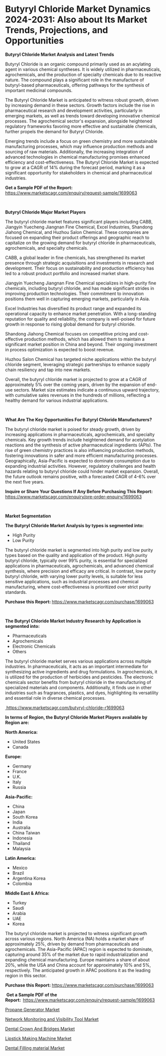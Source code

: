 <p><h1>Butyryl Chloride Market Dynamics 2024-2031: Also about Its Market Trends, Projections, and Opportunities</h1></p><p><strong>Butyryl Chloride Market Analysis and Latest Trends</strong></p>
<p><p>Butyryl Chloride is an organic compound primarily used as an acylating agent in various chemical syntheses. It is widely utilized in pharmaceuticals, agrochemicals, and the production of specialty chemicals due to its reactive nature. The compound plays a significant role in the manufacture of butyryl-based pharmaceuticals, offering pathways for the synthesis of important medicinal compounds.</p><p>The Butyryl Chloride Market is anticipated to witness robust growth, driven by increasing demand in these sectors. Growth factors include the rise in pharmaceutical research and development activities, particularly in emerging markets, as well as trends toward developing innovative chemical processes. The agrochemical sector's expansion, alongside heightened regulatory frameworks favoring more effective and sustainable chemicals, further propels the demand for Butyryl Chloride.</p><p>Emerging trends include a focus on green chemistry and more sustainable manufacturing processes, which may influence production methods and sourcing of raw materials. Additionally, the increasing integration of advanced technologies in chemical manufacturing promises enhanced efficiency and cost-effectiveness. The Butyryl Chloride Market is expected to grow at a CAGR of 14% during the forecast period, marking it as a significant opportunity for stakeholders in chemical and pharmaceutical industries.</p></p>
<p><strong>Get a Sample PDF of the Report:&nbsp;</strong> <a href="https://www.marketscagr.com/enquiry/request-sample/1699063?utm_campaign=1282&utm_medium=2&utm_source=Github&utm_content=ia&utm_term=20102024&utm_id=butyryl-chloride">https://www.marketscagr.com/enquiry/request-sample/1699063</a></p>
<p>&nbsp;</p>
<p><strong>Butyryl Chloride Major Market Players</strong></p>
<p><p>The butyryl chloride market features significant players including CABB, Jiangyin Yuecheng Jiangnan Fine Chemical, Excel Industries, Shandong Jiahong Chemical, and Huzhou Salon Chemical. These companies are focused on expanding their product offerings and geographic reach to capitalize on the growing demand for butyryl chloride in pharmaceuticals, agrochemicals, and specialty chemicals.</p><p>CABB, a global leader in fine chemicals, has strengthened its market presence through strategic acquisitions and investments in research and development. Their focus on sustainability and production efficiency has led to a robust product portfolio and increased market share.</p><p>Jiangyin Yuecheng Jiangnan Fine Chemical specializes in high-purity fine chemicals, including butyryl chloride, and has made significant strides in improving production technologies. Their commitment to innovation positions them well in capturing emerging markets, particularly in Asia.</p><p>Excel Industries has diversified its product range and expanded its operational capacity to enhance market penetration. With a long-standing reputation for quality and reliability, the company is well-poised for future growth in response to rising global demand for butyryl chloride.</p><p>Shandong Jiahong Chemical focuses on competitive pricing and cost-effective production methods, which has allowed them to maintain a significant market position in China and beyond. Their ongoing investment in process optimization is expected to boost revenue.</p><p>Huzhou Salon Chemical has targeted niche applications within the butyryl chloride segment, leveraging strategic partnerships to enhance supply chain resiliency and tap into new markets.</p><p>Overall, the butyryl chloride market is projected to grow at a CAGR of approximately 5% over the coming years, driven by the expansion of end-use sectors. Market size estimates indicate a continuous upward trajectory, with cumulative sales revenues in the hundreds of millions, reflecting a healthy demand for various industrial applications.</p></p>
<p>&nbsp;</p>
<p><strong>What Are The Key Opportunities For Butyryl Chloride Manufacturers?</strong></p>
<p><p>The butyryl chloride market is poised for steady growth, driven by increasing applications in pharmaceuticals, agrochemicals, and specialty chemicals. Key growth trends include heightened demand for acetylation reactions and the synthesis of active pharmaceutical ingredients (APIs). The rise of green chemistry practices is also influencing production methods, fostering innovations in safer and more efficient manufacturing processes. Geographically, Asia-Pacific is expected to dominate consumption due to expanding industrial activities. However, regulatory challenges and health hazards relating to butyryl chloride could hinder market expansion. Overall, the future outlook remains positive, with a forecasted CAGR of 4-6% over the next five years.</p></p>
<p><strong>Inquire or Share Your Questions If Any Before Purchasing This Report:</strong> <a href="https://www.marketscagr.com/enquiry/pre-order-enquiry/1699063?utm_campaign=1282&utm_medium=2&utm_source=Github&utm_content=ia&utm_term=20102024&utm_id=butyryl-chloride">https://www.marketscagr.com/enquiry/pre-order-enquiry/1699063</a></p>
<p>&nbsp;</p>
<p><strong>Market Segmentation</strong></p>
<p><strong>The Butyryl Chloride Market Analysis by types is segmented into:</strong></p>
<p><ul><li>High Purity</li><li>Low Purity</li></ul></p>
<p><p>The butyryl chloride market is segmented into high purity and low purity types based on the quality and application of the product. High purity butyryl chloride, typically over 99% purity, is essential for specialized applications in pharmaceuticals, agrochemicals, and advanced chemical synthesis, where precision and efficacy are critical. In contrast, low purity butyryl chloride, with varying lower purity levels, is suitable for less sensitive applications, such as industrial processes and chemical manufacturing, where cost-effectiveness is prioritized over strict purity standards.</p></p>
<p><strong>Purchase this Report:&nbsp;</strong><a href="https://www.marketscagr.com/purchase/1699063?utm_campaign=1282&utm_medium=2&utm_source=Github&utm_content=ia&utm_term=20102024&utm_id=butyryl-chloride">https://www.marketscagr.com/purchase/1699063</a></p>
<p>&nbsp;</p>
<p><strong>The Butyryl Chloride Market Industry Research by Application is segmented into:</strong></p>
<p><ul><li>Pharmaceuticals</li><li>Agrochemicals</li><li>Electronic Chemicals</li><li>Others</li></ul></p>
<p><p>The butyryl chloride market serves various applications across multiple industries. In pharmaceuticals, it acts as an important intermediate for synthesizing active ingredients and drug formulations. In agrochemicals, it is utilized for the production of herbicides and pesticides. The electronic chemicals sector benefits from butyryl chloride in the manufacturing of specialized materials and components. Additionally, it finds use in other industries such as fragrances, plastics, and dyes, highlighting its versatility and essential role in diverse chemical processes.</p></p>
<p><a href="https://www.marketscagr.com/butyryl-chloride-r1699063?utm_campaign=1282&utm_medium=2&utm_source=Github&utm_content=ia&utm_term=20102024&utm_id=butyryl-chloride">&nbsp;https://www.marketscagr.com/butyryl-chloride-r1699063</a></p>
<p><strong>In terms of Region, the Butyryl Chloride Market Players available by Region are:</strong></p>
<p>
    <p> <strong> North America: </strong>
        <ul>
            <li>United States</li>
            <li>Canada</li>
        </ul>
        </p> 
    <p> <strong> Europe: </strong>
        <ul>
            <li>Germany</li>
            <li>France</li>
            <li>U.K.</li>
            <li>Italy</li>
            <li>Russia</li>
        </ul>
        </p> 
    <p> <strong> Asia-Pacific: </strong>
        <ul>
            <li>China</li>
            <li>Japan</li>
            <li>South Korea</li>
            <li>India</li>
            <li>Australia</li>
            <li>China Taiwan</li>
            <li>Indonesia</li>
            <li>Thailand</li>
            <li>Malaysia</li>
        </ul>
        </p> 
    <p> <strong> Latin America: </strong>
        <ul>
            <li>Mexico</li>
            <li>Brazil</li>
            <li>Argentina Korea</li>
            <li>Colombia</li>
        </ul>
        </p> 
    <p> <strong> Middle East & Africa: </strong>
        <ul>
            <li>Turkey</li>
            <li>Saudi</li>
            <li>Arabia</li>
            <li>UAE</li>
            <li>Korea</li>
        </ul>
    </p>
    </p>
<p><p>The butyryl chloride market is projected to witness significant growth across various regions. North America (NA) holds a market share of approximately 25%, driven by demand from pharmaceuticals and agrochemicals. The Asia-Pacific (APAC) region is expected to dominate, capturing around 35% of the market due to rapid industrialization and expanding chemical manufacturing. Europe maintains a share of about 20%, while the USA and China account for approximately 10% and 5%, respectively. The anticipated growth in APAC positions it as the leading region in this sector.</p></p>
<p><strong>Purchase this Report: </strong><a href="https://www.marketscagr.com/purchase/1699063?utm_campaign=1282&utm_medium=2&utm_source=Github&utm_content=ia&utm_term=20102024&utm_id=butyryl-chloride">https://www.marketscagr.com/purchase/1699063</a></p>
<p>&nbsp;<strong>Get a Sample PDF of the Report:&nbsp;&nbsp;</strong><a href="https://www.marketscagr.com/enquiry/request-sample/1699063?utm_campaign=1282&utm_medium=2&utm_source=Github&utm_content=ia&utm_term=20102024&utm_id=butyryl-chloride">https://www.marketscagr.com/enquiry/request-sample/1699063</a></p>
<p><strong></strong></p>
<p><p><a href="https://issuu.com/reportprime-2/docs/propane-generator-market-size-2030._4c9fd7cfbb150f?utm_campaign=1282&utm_medium=2&utm_source=Github&utm_content=ia&utm_term=20102024&utm_id=butyryl-chloride">Propane Generator Market</a></p><p><a href="https://github.com/mabutironaldo/Market-Research-Report-List-6/blob/main/network-monitoring-and-visibility-tool-market.md?utm_campaign=1282&utm_medium=2&utm_source=Github&utm_content=ia&utm_term=20102024&utm_id=butyryl-chloride">Network Monitoring and Visibility Tool Market</a></p><p><a href="https://www.linkedin.com/pulse/dental-crown-bridges-market-size-growth-trends-statistics-3crmc?utm_campaign=1282&utm_medium=2&utm_source=Github&utm_content=ia&utm_term=20102024&utm_id=butyryl-chloride">Dental Crown And Bridges Market</a></p><p><a href="https://issuu.com/reportprime-2/docs/lipstick-making-machine-market-size_375129ca2c5b50?utm_campaign=1282&utm_medium=2&utm_source=Github&utm_content=ia&utm_term=20102024&utm_id=butyryl-chloride">Lipstick Making Machine Market</a></p><p><a href="https://www.linkedin.com/pulse/comprehensive-dental-filling-material-market-report-segmentation-td8ic?utm_campaign=1282&utm_medium=2&utm_source=Github&utm_content=ia&utm_term=20102024&utm_id=butyryl-chloride">Dental Filling material Market</a></p></p>
